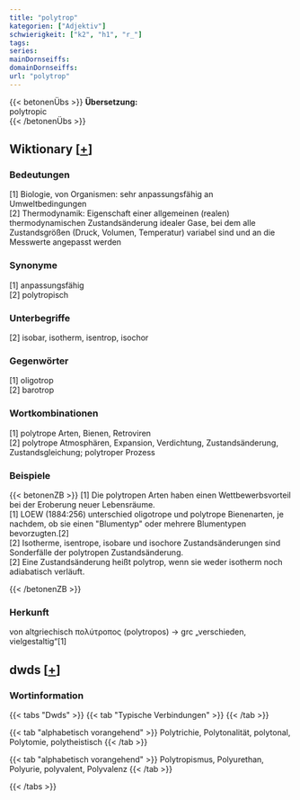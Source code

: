 ```yaml
---
title: "polytrop"
kategorien: ["Adjektiv"]
schwierigkeit: ["k2", "h1", "r_"]
tags:
series:
mainDornseiffs:
domainDornseiffs:
url: "polytrop"
---
```


{{< betonenÜbs >}}
**Übersetzung:**  
polytropic  
{{< /betonenÜbs >}}

## Wiktionary [[+](https://de.wiktionary.org/wiki/polytrop)]

### Bedeutungen
[1] Biologie, von Organismen: sehr anpassungsfähig an Umweltbedingungen  
[2] Thermodynamik: Eigenschaft einer allgemeinen (realen) thermodynamischen Zustandsänderung idealer Gase, bei dem alle Zustandsgrößen (Druck, Volumen, Temperatur) variabel sind und an die Messwerte angepasst werden  

### Synonyme
[1] anpassungsfähig  
[2] polytropisch  

### Unterbegriffe
[2] isobar, isotherm, isentrop, isochor  

### Gegenwörter
[1] oligotrop  
[2] barotrop  

### Wortkombinationen
[1] polytrope Arten, Bienen, Retroviren  
[2] polytrope Atmosphären, Expansion, Verdichtung, Zustandsänderung, Zustandsgleichung; polytroper Prozess  

### Beispiele
{{< betonenZB >}}
[1] Die polytropen Arten haben einen Wettbewerbsvorteil bei der Eroberung neuer Lebensräume.  
[1] LOEW (1884:256) unterschied oligotrope und polytrope Bienenarten, je nachdem, ob sie einen "Blumentyp" oder mehrere Blumentypen bevorzugten.[2]  
[2] Isotherme, isentrope, isobare und isochore Zustandsänderungen sind Sonderfälle der polytropen Zustandsänderung.  
[2] Eine Zustandsänderung heißt polytrop, wenn sie weder isotherm noch adiabatisch verläuft.  

{{< /betonenZB >}}
### Herkunft
von altgriechisch πολύτροπος (polytropos) → grc „verschieden, vielgestaltig“[1]  



## dwds [[+](https://www.dwds.de/wb/polytrop)]

### Wortinformation
{{< tabs "Dwds" >}}
{{< tab "Typische Verbindungen" >}}
{{< /tab >}}

{{< tab "alphabetisch vorangehend" >}}
Polytrichie, Polytonalität, polytonal, Polytomie, polytheistisch
{{< /tab >}}

{{< tab "alphabetisch vorangehend" >}}
Polytropismus, Polyurethan, Polyurie, polyvalent, Polyvalenz
{{< /tab >}}

{{< /tabs >}}

